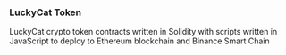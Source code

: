### LuckyCat Token
LuckyCat crypto token contracts written in Solidity with scripts written in JavaScript to deploy to Ethereum blockchain and Binance Smart Chain
